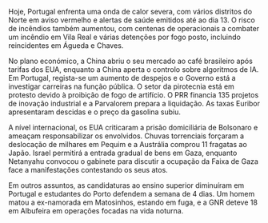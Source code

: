Hoje, Portugal enfrenta uma onda de calor severa, com vários distritos do Norte em aviso vermelho e alertas de saúde emitidos até ao dia 13. O risco de incêndios também aumentou, com centenas de operacionais a combater um incêndio em Vila Real e várias detenções por fogo posto, incluindo reincidentes em Águeda e Chaves.

No plano económico, a China abriu o seu mercado ao café brasileiro após tarifas dos EUA, enquanto a China aperta o controlo sobre algoritmos de IA. Em Portugal, regista-se um aumento de despejos e o Governo está a investigar carreiras na função pública. O setor da pirotecnia está em protesto devido à proibição de fogo de artifício. O PRR financia 135 projetos de inovação industrial e a Parvalorem prepara a liquidação. As taxas Euribor apresentaram descidas e o preço da gasolina subiu.

A nível internacional, os EUA criticaram a prisão domiciliária de Bolsonaro e ameaçam responsabilizar os envolvidos. Chuvas torrenciais forçaram a deslocação de milhares em Pequim e a Austrália comprou 11 fragatas ao Japão. Israel permitirá a entrada gradual de bens em Gaza, enquanto Netanyahu convocou o gabinete para discutir a ocupação da Faixa de Gaza face a manifestações contestando os seus atos.

Em outros assuntos, as candidaturas ao ensino superior diminuíram em Portugal e estudantes do Porto defendem a semana de 4 dias. Um homem matou a ex-namorada em Matosinhos, estando em fuga, e a GNR deteve 18 em Albufeira em operações focadas na vida noturna.
